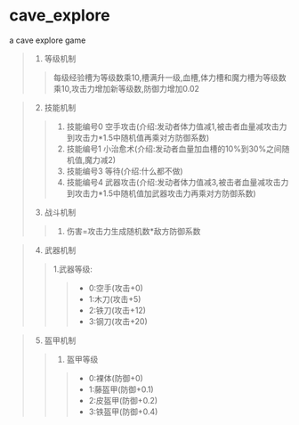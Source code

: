 # cave_explore
a cave explore game
>1. 等级机制
>>每级经验槽为等级数乘10,槽满升一级,血槽,体力槽和魔力槽为等级数乘10,攻击力增加新等级数,防御力增加0.02

>2. 技能机制
>> 1. 技能编号0 空手攻击(介绍:发动者体力值减1,被击者血量减攻击力到攻击力*1.5中随机值再乘对方防御系数)
>> 2. 技能编号1 小治愈术(介绍:发动者血量加血槽的10%到30%之间随机值,魔力减2)
>> 3. 技能编号3 等待(介绍:什么都不做)
>> 4. 技能编号4 武器攻击(介绍:发动者体力值减3,被击者血量减攻击力到攻击力*1.5中随机值加武器攻击力再乘对方防御系数)
>3. 战斗机制
>> 1. 伤害=攻击力生成随机数*敌方防御系数 

> 4. 武器机制
>> 1.武器等级: 
> >> * 0:空手(攻击+0)
> >> * 1:木刀(攻击+5)
> >> * 2:铁刀(攻击+12)
> >> * 3:钢刀(攻击+20)

> 5. 盔甲机制
>> 1. 盔甲等级
> >> * 0:裸体(防御+0)
> >> * 1:藤盔甲(防御+0.1)
> >> * 2:皮盔甲(防御+0.2)
> >> * 3:铁盔甲(防御+0.4)